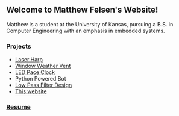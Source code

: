 ## Welcome to Matthew Felsen's Website!

Matthew is a student at the University of Kansas, pursuing a B.S. in Computer Engineering with an emphasis in embedded systems.

### Projects
- [Laser Harp](/laser_harp.md)
- [Window Weather Vent](/window_weather_vent.md)
- [LED Pace Clock](/pace_clock.md)
- Python Powered Bot
- [Low Pass Filter Design](/docs/filter_design_report.pdf)
- [This website](mefelsen.github.io)


### [Resume](/docs/Resume_v2.pdf)
